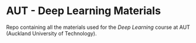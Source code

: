 # AUT - Deep Learning Materials

Repo containing all the materials used for the *Deep Learning* course at AUT
(Auckland University of Technology).